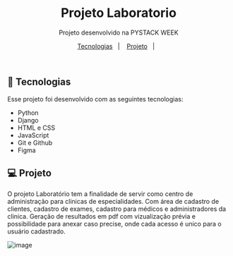 <h1 align="center"> Projeto Laboratorio </h1>

<p align="center">
Projeto desenvolvido na PYSTACK WEEK<br/>
</p>

<p align="center">
  <a href="#-tecnologias">Tecnologias</a>&nbsp;&nbsp;&nbsp;|&nbsp;&nbsp;&nbsp;
  <a href="#-projeto">Projeto</a>&nbsp;&nbsp;&nbsp;|&nbsp;&nbsp;&nbsp;

</p>

<br>

## 🚀 Tecnologias

Esse projeto foi desenvolvido com as seguintes tecnologias:

- Python
- Django
- HTML e CSS
- JavaScript
- Git e Github
- Figma

## 💻 Projeto

O projeto Laboratório tem a finalidade de servir como centro de administração para clinicas de especialidades.
Com área de cadastro de clientes, cadastro de exames, cadastro para médicos e administradores da clinica.
Geração de resultados em pdf com vizualização prévia e possibilidade para anexar caso precise, onde cada acesso é unico para o usuário cadastrado.

![image](https://github.com/RodolffoMacedo/laboratorio/assets/146378931/8c7cd0e2-7403-4b92-abe9-2e2c654c5765)



